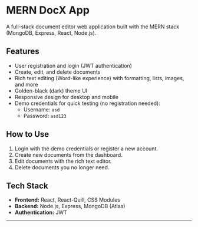 # MERN DocX App

A full-stack document editor web application built with the MERN stack (MongoDB, Express, React, Node.js).

## Features
- User registration and login (JWT authentication)
- Create, edit, and delete documents
- Rich text editing (Word-like experience) with formatting, lists, images, and more
- Golden-black (dark) theme UI
- Responsive design for desktop and mobile
- Demo credentials for quick testing (no registration needed):
  - Username: `asd`
  - Password: `asd123`

## How to Use
1. Login with the demo credentials or register a new account.
2. Create new documents from the dashboard.
3. Edit documents with the rich text editor.
4. Delete documents you no longer need.

## Tech Stack
- **Frontend:** React, React-Quill, CSS Modules
- **Backend:** Node.js, Express, MongoDB (Atlas)
- **Authentication:** JWT

---
